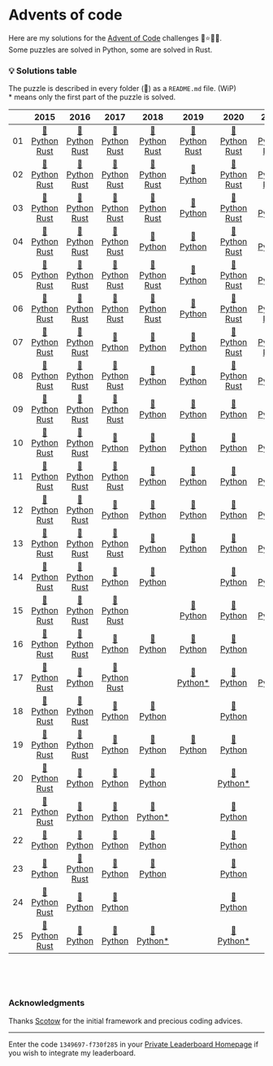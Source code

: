 # Advents of code

Here are my solutions for the [Advent of Code](https://adventofcode.com) challenges 🎄⭐🎅🏻.  
Some puzzles are solved in Python, some are solved in Rust.


### 💡 __Solutions table__

The puzzle is described in every folder (📁) as a `README.md` file. (WiP)  
\* means only the first part of the puzzle is solved.

<div align="center">

|   |2015|2016|2017|2018|2019|2020|2021|2022|2023|
|:---:|:---:|:---:|:---:|:---:|:---:|:---:|:---:|:---:|:---:|
|01|[📁](https://github.com/baptistecottier/advents-of-code/tree/main/2015/01) <br /> [Python](https://github.com/baptistecottier/advents-of-code/tree/main/2015/01/01.py) <br /> [Rust](https://github.com/baptistecottier/advents-of-code/tree/main/2015/01/01.rs)|[📁](https://github.com/baptistecottier/advents-of-code/tree/main/2016/01) <br /> [Python](https://github.com/baptistecottier/advents-of-code/tree/main/2016/01/01.py) <br /> [Rust](https://github.com/baptistecottier/advents-of-code/tree/main/2016/01/01.rs)|[📁](https://github.com/baptistecottier/advents-of-code/tree/main/2017/01) <br /> [Python](https://github.com/baptistecottier/advents-of-code/tree/main/2017/01/01.py) <br /> [Rust](https://github.com/baptistecottier/advents-of-code/tree/main/2017/01/01.rs)|[📁](https://github.com/baptistecottier/advents-of-code/tree/main/2018/01) <br /> [Python](https://github.com/baptistecottier/advents-of-code/tree/main/2018/01/01.py) <br /> [Rust](https://github.com/baptistecottier/advents-of-code/tree/main/2018/01/01.rs)|[📁](https://github.com/baptistecottier/advents-of-code/tree/main/2019/01) <br /> [Python](https://github.com/baptistecottier/advents-of-code/tree/main/2019/01/01.py) <br /> [Rust](https://github.com/baptistecottier/advents-of-code/tree/main/2019/01/01.rs)|[📁](https://github.com/baptistecottier/advents-of-code/tree/main/2020/01) <br /> [Python](https://github.com/baptistecottier/advents-of-code/tree/main/2020/01/01.py) <br /> [Rust](https://github.com/baptistecottier/advents-of-code/tree/main/2020/01/01.rs)|[📁](https://github.com/baptistecottier/advents-of-code/tree/main/2021/01) <br /> [Python](https://github.com/baptistecottier/advents-of-code/tree/main/2021/01/01.py) <br /> [Rust](https://github.com/baptistecottier/advents-of-code/tree/main/2021/01/01.rs)|[📁](https://github.com/baptistecottier/advents-of-code/tree/main/2022/01) <br /> [Python](https://github.com/baptistecottier/advents-of-code/tree/main/2022/01/01.py) <br /> [Rust](https://github.com/baptistecottier/advents-of-code/tree/main/2022/01/01.rs)||
|02|[📁](https://github.com/baptistecottier/advents-of-code/tree/main/2015/02) <br /> [Python](https://github.com/baptistecottier/advents-of-code/tree/main/2015/02/02.py) <br /> [Rust](https://github.com/baptistecottier/advents-of-code/tree/main/2015/02/02.rs)|[📁](https://github.com/baptistecottier/advents-of-code/tree/main/2016/02) <br /> [Python](https://github.com/baptistecottier/advents-of-code/tree/main/2016/02/02.py) <br /> [Rust](https://github.com/baptistecottier/advents-of-code/tree/main/2016/02/02.rs)|[📁](https://github.com/baptistecottier/advents-of-code/tree/main/2017/02) <br /> [Python](https://github.com/baptistecottier/advents-of-code/tree/main/2017/02/02.py) <br /> [Rust](https://github.com/baptistecottier/advents-of-code/tree/main/2017/02/02.rs)|[📁](https://github.com/baptistecottier/advents-of-code/tree/main/2018/02) <br /> [Python](https://github.com/baptistecottier/advents-of-code/tree/main/2018/02/02.py) <br /> [Rust](https://github.com/baptistecottier/advents-of-code/tree/main/2018/02/02.rs)|[📁](https://github.com/baptistecottier/advents-of-code/tree/main/2019/02) <br /> [Python](https://github.com/baptistecottier/advents-of-code/tree/main/2019/02/02.py)                                                                                       |[📁](https://github.com/baptistecottier/advents-of-code/tree/main/2020/02) <br /> [Python](https://github.com/baptistecottier/advents-of-code/tree/main/2020/02/02.py) <br /> [Rust](https://github.com/baptistecottier/advents-of-code/tree/main/2020/02/02.rs)|[📁](https://github.com/baptistecottier/advents-of-code/tree/main/2021/02) <br /> [Python](https://github.com/baptistecottier/advents-of-code/tree/main/2021/02/02.py) <br /> [Rust](https://github.com/baptistecottier/advents-of-code/tree/main/2021/02/02.rs)|[📁](https://github.com/baptistecottier/advents-of-code/tree/main/2022/02) <br /> [Python](https://github.com/baptistecottier/advents-of-code/tree/main/2022/02/02.py) <br /> [Rust](https://github.com/baptistecottier/advents-of-code/tree/main/2022/02/02.rs)||
|03|[📁](https://github.com/baptistecottier/advents-of-code/tree/main/2015/03) <br /> [Python](https://github.com/baptistecottier/advents-of-code/tree/main/2015/03/03.py) <br /> [Rust](https://github.com/baptistecottier/advents-of-code/tree/main/2015/03/03.rs)|[📁](https://github.com/baptistecottier/advents-of-code/tree/main/2016/03) <br /> [Python](https://github.com/baptistecottier/advents-of-code/tree/main/2016/03/03.py) <br /> [Rust](https://github.com/baptistecottier/advents-of-code/tree/main/2016/03/03.rs)|[📁](https://github.com/baptistecottier/advents-of-code/tree/main/2017/03) <br /> [Python](https://github.com/baptistecottier/advents-of-code/tree/main/2017/03/03.py) <br /> [Rust](https://github.com/baptistecottier/advents-of-code/tree/main/2017/03/03.rs)|[📁](https://github.com/baptistecottier/advents-of-code/tree/main/2018/03) <br /> [Python](https://github.com/baptistecottier/advents-of-code/tree/main/2018/03/03.py) <br /> [Rust](https://github.com/baptistecottier/advents-of-code/tree/main/2018/03/03.rs)|[📁](https://github.com/baptistecottier/advents-of-code/tree/main/2019/03) <br /> [Python](https://github.com/baptistecottier/advents-of-code/tree/main/2019/03/03.py)                                                                                       |[📁](https://github.com/baptistecottier/advents-of-code/tree/main/2020/03) <br /> [Python](https://github.com/baptistecottier/advents-of-code/tree/main/2020/03/03.py) <br /> [Rust](https://github.com/baptistecottier/advents-of-code/tree/main/2020/03/03.rs)|[📁](https://github.com/baptistecottier/advents-of-code/tree/main/2021/03) <br /> [Python](https://github.com/baptistecottier/advents-of-code/tree/main/2021/03/03.py)                                                                                       |[📁](https://github.com/baptistecottier/advents-of-code/tree/main/2022/03) <br /> [Python](https://github.com/baptistecottier/advents-of-code/tree/main/2022/03/03.py) <br /> [Rust](https://github.com/baptistecottier/advents-of-code/tree/main/2022/03/03.rs)||
|04|[📁](https://github.com/baptistecottier/advents-of-code/tree/main/2015/04) <br /> [Python](https://github.com/baptistecottier/advents-of-code/tree/main/2015/04/04.py) <br /> [Rust](https://github.com/baptistecottier/advents-of-code/tree/main/2015/04/04.rs)|[📁](https://github.com/baptistecottier/advents-of-code/tree/main/2016/04) <br /> [Python](https://github.com/baptistecottier/advents-of-code/tree/main/2016/04/04.py) <br /> [Rust](https://github.com/baptistecottier/advents-of-code/tree/main/2016/04/04.rs)|[📁](https://github.com/baptistecottier/advents-of-code/tree/main/2017/04) <br /> [Python](https://github.com/baptistecottier/advents-of-code/tree/main/2017/04/04.py) <br /> [Rust](https://github.com/baptistecottier/advents-of-code/tree/main/2017/04/04.rs)|[📁](https://github.com/baptistecottier/advents-of-code/tree/main/2018/04) <br /> [Python](https://github.com/baptistecottier/advents-of-code/tree/main/2018/04/04.py)                                                                                       |[📁](https://github.com/baptistecottier/advents-of-code/tree/main/2019/04) <br /> [Python](https://github.com/baptistecottier/advents-of-code/tree/main/2019/04/04.py)                                                                                       |[📁](https://github.com/baptistecottier/advents-of-code/tree/main/2020/04) <br /> [Python](https://github.com/baptistecottier/advents-of-code/tree/main/2020/04/04.py) <br /> [Rust](https://github.com/baptistecottier/advents-of-code/tree/main/2020/04/04.rs)|[📁](https://github.com/baptistecottier/advents-of-code/tree/main/2021/04) <br /> [Python](https://github.com/baptistecottier/advents-of-code/tree/main/2021/04/04.py)                                                                                       |[📁](https://github.com/baptistecottier/advents-of-code/tree/main/2022/04) <br /> [Python](https://github.com/baptistecottier/advents-of-code/tree/main/2022/04/04.py) <br /> [Rust](https://github.com/baptistecottier/advents-of-code/tree/main/2022/04/04.rs)||
|05|[📁](https://github.com/baptistecottier/advents-of-code/tree/main/2015/05) <br /> [Python](https://github.com/baptistecottier/advents-of-code/tree/main/2015/05/05.py) <br /> [Rust](https://github.com/baptistecottier/advents-of-code/tree/main/2015/05/05.rs)|[📁](https://github.com/baptistecottier/advents-of-code/tree/main/2016/05) <br /> [Python](https://github.com/baptistecottier/advents-of-code/tree/main/2016/05/05.py) <br /> [Rust](https://github.com/baptistecottier/advents-of-code/tree/main/2016/05/05.rs)|[📁](https://github.com/baptistecottier/advents-of-code/tree/main/2017/05) <br /> [Python](https://github.com/baptistecottier/advents-of-code/tree/main/2017/05/05.py) <br /> [Rust](https://github.com/baptistecottier/advents-of-code/tree/main/2017/05/05.rs)|[📁](https://github.com/baptistecottier/advents-of-code/tree/main/2018/05) <br /> [Python](https://github.com/baptistecottier/advents-of-code/tree/main/2018/05/05.py) <br /> [Rust](https://github.com/baptistecottier/advents-of-code/tree/main/2018/05/05.rs)|[📁](https://github.com/baptistecottier/advents-of-code/tree/main/2019/05) <br /> [Python](https://github.com/baptistecottier/advents-of-code/tree/main/2019/05/05.py)                                                                                       |[📁](https://github.com/baptistecottier/advents-of-code/tree/main/2020/05) <br /> [Python](https://github.com/baptistecottier/advents-of-code/tree/main/2020/05/05.py) <br /> [Rust](https://github.com/baptistecottier/advents-of-code/tree/main/2020/05/05.rs)|[📁](https://github.com/baptistecottier/advents-of-code/tree/main/2021/05) <br /> [Python](https://github.com/baptistecottier/advents-of-code/tree/main/2021/05/05.py)                                                                                       |[📁](https://github.com/baptistecottier/advents-of-code/tree/main/2022/05) <br /> [Python](https://github.com/baptistecottier/advents-of-code/tree/main/2022/05/05.py) <br /> [Rust](https://github.com/baptistecottier/advents-of-code/tree/main/2022/05/05.rs)||
|06|[📁](https://github.com/baptistecottier/advents-of-code/tree/main/2015/06) <br /> [Python](https://github.com/baptistecottier/advents-of-code/tree/main/2015/06/06.py) <br /> [Rust](https://github.com/baptistecottier/advents-of-code/tree/main/2015/06/06.rs)|[📁](https://github.com/baptistecottier/advents-of-code/tree/main/2016/06) <br /> [Python](https://github.com/baptistecottier/advents-of-code/tree/main/2016/06/06.py) <br /> [Rust](https://github.com/baptistecottier/advents-of-code/tree/main/2016/06/06.rs)|[📁](https://github.com/baptistecottier/advents-of-code/tree/main/2017/06) <br /> [Python](https://github.com/baptistecottier/advents-of-code/tree/main/2017/06/06.py) <br /> [Rust](https://github.com/baptistecottier/advents-of-code/tree/main/2017/06/06.rs)|[📁](https://github.com/baptistecottier/advents-of-code/tree/main/2018/06) <br /> [Python](https://github.com/baptistecottier/advents-of-code/tree/main/2018/06/06.py) <br /> [Rust](https://github.com/baptistecottier/advents-of-code/tree/main/2018/06/06.rs)|[📁](https://github.com/baptistecottier/advents-of-code/tree/main/2019/06) <br /> [Python](https://github.com/baptistecottier/advents-of-code/tree/main/2019/06/06.py)                                                                                       |[📁](https://github.com/baptistecottier/advents-of-code/tree/main/2020/06) <br /> [Python](https://github.com/baptistecottier/advents-of-code/tree/main/2020/06/06.py) <br /> [Rust](https://github.com/baptistecottier/advents-of-code/tree/main/2020/06/06.rs)|[📁](https://github.com/baptistecottier/advents-of-code/tree/main/2021/06) <br /> [Python](https://github.com/baptistecottier/advents-of-code/tree/main/2021/06/06.py) <br /> [Rust](https://github.com/baptistecottier/advents-of-code/tree/main/2021/06/06.rs)|[📁](https://github.com/baptistecottier/advents-of-code/tree/main/2022/06) <br /> [Python](https://github.com/baptistecottier/advents-of-code/tree/main/2022/06/06.py) <br /> [Rust](https://github.com/baptistecottier/advents-of-code/tree/main/2022/06/06.rs)||
|07|[📁](https://github.com/baptistecottier/advents-of-code/tree/main/2015/07) <br /> [Python](https://github.com/baptistecottier/advents-of-code/tree/main/2015/07/07.py) <br /> [Rust](https://github.com/baptistecottier/advents-of-code/tree/main/2015/07/07.rs)|[📁](https://github.com/baptistecottier/advents-of-code/tree/main/2016/07) <br /> [Python](https://github.com/baptistecottier/advents-of-code/tree/main/2016/07/07.py) <br /> [Rust](https://github.com/baptistecottier/advents-of-code/tree/main/2016/07/07.rs)|[📁](https://github.com/baptistecottier/advents-of-code/tree/main/2017/07) <br /> [Python](https://github.com/baptistecottier/advents-of-code/tree/main/2017/07/07.py)                                                                                       |[📁](https://github.com/baptistecottier/advents-of-code/tree/main/2018/07) <br /> [Python](https://github.com/baptistecottier/advents-of-code/tree/main/2018/07/07.py)                                                                                       |[📁](https://github.com/baptistecottier/advents-of-code/tree/main/2019/07) <br /> [Python](https://github.com/baptistecottier/advents-of-code/tree/main/2019/07/07.py)                                                                                       |[📁](https://github.com/baptistecottier/advents-of-code/tree/main/2020/07) <br /> [Python](https://github.com/baptistecottier/advents-of-code/tree/main/2020/07/07.py) <br /> [Rust](https://github.com/baptistecottier/advents-of-code/tree/main/2020/07/07.rs)|[📁](https://github.com/baptistecottier/advents-of-code/tree/main/2021/07) <br /> [Python](https://github.com/baptistecottier/advents-of-code/tree/main/2021/07/07.py) <br /> [Rust](https://github.com/baptistecottier/advents-of-code/tree/main/2021/07/07.rs)|[📁](https://github.com/baptistecottier/advents-of-code/tree/main/2022/07) <br /> [Python](https://github.com/baptistecottier/advents-of-code/tree/main/2022/07/07.py) <br /> [Rust](https://github.com/baptistecottier/advents-of-code/tree/main/2022/07/07.rs)||
|08|[📁](https://github.com/baptistecottier/advents-of-code/tree/main/2015/08) <br /> [Python](https://github.com/baptistecottier/advents-of-code/tree/main/2015/08/08.py) <br /> [Rust](https://github.com/baptistecottier/advents-of-code/tree/main/2015/08/08.rs)|[📁](https://github.com/baptistecottier/advents-of-code/tree/main/2016/08) <br /> [Python](https://github.com/baptistecottier/advents-of-code/tree/main/2016/08/08.py) <br /> [Rust](https://github.com/baptistecottier/advents-of-code/tree/main/2016/08/08.rs)|[📁](https://github.com/baptistecottier/advents-of-code/tree/main/2017/08) <br /> [Python](https://github.com/baptistecottier/advents-of-code/tree/main/2017/08/08.py) <br /> [Rust](https://github.com/baptistecottier/advents-of-code/tree/main/2017/08/08.rs)|[📁](https://github.com/baptistecottier/advents-of-code/tree/main/2018/08) <br /> [Python](https://github.com/baptistecottier/advents-of-code/tree/main/2018/08/08.py)                                                                                       |[📁](https://github.com/baptistecottier/advents-of-code/tree/main/2019/08) <br /> [Python](https://github.com/baptistecottier/advents-of-code/tree/main/2019/08/08.py)                                                                                       |[📁](https://github.com/baptistecottier/advents-of-code/tree/main/2020/08) <br /> [Python](https://github.com/baptistecottier/advents-of-code/tree/main/2020/08/08.py) <br /> [Rust](https://github.com/baptistecottier/advents-of-code/tree/main/2020/08/08.rs)|[📁](https://github.com/baptistecottier/advents-of-code/tree/main/2021/08) <br /> [Python](https://github.com/baptistecottier/advents-of-code/tree/main/2021/08/08.py)                                                                                       |[📁](https://github.com/baptistecottier/advents-of-code/tree/main/2022/08) <br /> [Python](https://github.com/baptistecottier/advents-of-code/tree/main/2022/08/08.py)                                                                                       ||
|09|[📁](https://github.com/baptistecottier/advents-of-code/tree/main/2015/09) <br /> [Python](https://github.com/baptistecottier/advents-of-code/tree/main/2015/09/09.py) <br /> [Rust](https://github.com/baptistecottier/advents-of-code/tree/main/2015/09/09.rs)|[📁](https://github.com/baptistecottier/advents-of-code/tree/main/2016/09) <br /> [Python](https://github.com/baptistecottier/advents-of-code/tree/main/2016/09/09.py) <br /> [Rust](https://github.com/baptistecottier/advents-of-code/tree/main/2016/09/09.rs)|[📁](https://github.com/baptistecottier/advents-of-code/tree/main/2017/09) <br /> [Python](https://github.com/baptistecottier/advents-of-code/tree/main/2017/09/09.py) <br /> [Rust](https://github.com/baptistecottier/advents-of-code/tree/main/2017/09/09.rs)|[📁](https://github.com/baptistecottier/advents-of-code/tree/main/2018/09) <br /> [Python](https://github.com/baptistecottier/advents-of-code/tree/main/2018/09/09.py)                                                                                       |[📁](https://github.com/baptistecottier/advents-of-code/tree/main/2019/09) <br /> [Python](https://github.com/baptistecottier/advents-of-code/tree/main/2019/09/09.py)                                                                                       |[📁](https://github.com/baptistecottier/advents-of-code/tree/main/2020/09) <br /> [Python](https://github.com/baptistecottier/advents-of-code/tree/main/2020/09/09.py)                                                                                       |[📁](https://github.com/baptistecottier/advents-of-code/tree/main/2021/09) <br /> [Python](https://github.com/baptistecottier/advents-of-code/tree/main/2021/09/09.py)                                                                                       |[📁](https://github.com/baptistecottier/advents-of-code/tree/main/2022/09) <br /> [Python](https://github.com/baptistecottier/advents-of-code/tree/main/2022/09/09.py) <br /> [Rust](https://github.com/baptistecottier/advents-of-code/tree/main/2022/09/09.rs)||
|10|[📁](https://github.com/baptistecottier/advents-of-code/tree/main/2015/10) <br /> [Python](https://github.com/baptistecottier/advents-of-code/tree/main/2015/10/10.py) <br /> [Rust](https://github.com/baptistecottier/advents-of-code/tree/main/2015/10/10.rs)|[📁](https://github.com/baptistecottier/advents-of-code/tree/main/2016/10) <br /> [Python](https://github.com/baptistecottier/advents-of-code/tree/main/2016/10/10.py) <br /> [Rust](https://github.com/baptistecottier/advents-of-code/tree/main/2016/10/10.rs)|[📁](https://github.com/baptistecottier/advents-of-code/tree/main/2017/10) <br /> [Python](https://github.com/baptistecottier/advents-of-code/tree/main/2017/10/10.py)                                                                                       |[📁](https://github.com/baptistecottier/advents-of-code/tree/main/2018/10) <br /> [Python](https://github.com/baptistecottier/advents-of-code/tree/main/2018/10/10.py)                                                                                       |[📁](https://github.com/baptistecottier/advents-of-code/tree/main/2019/10) <br /> [Python](https://github.com/baptistecottier/advents-of-code/tree/main/2019/10/10.py)                                                                                       |[📁](https://github.com/baptistecottier/advents-of-code/tree/main/2020/10) <br /> [Python](https://github.com/baptistecottier/advents-of-code/tree/main/2020/10/10.py)                                                                                       |[📁](https://github.com/baptistecottier/advents-of-code/tree/main/2021/10) <br /> [Python](https://github.com/baptistecottier/advents-of-code/tree/main/2021/10/10.py)                                                                                       |[📁](https://github.com/baptistecottier/advents-of-code/tree/main/2022/10) <br /> [Python](https://github.com/baptistecottier/advents-of-code/tree/main/2022/10/10.py) <br /> [Rust](https://github.com/baptistecottier/advents-of-code/tree/main/2022/10/10.rs)||
|11|[📁](https://github.com/baptistecottier/advents-of-code/tree/main/2015/11) <br /> [Python](https://github.com/baptistecottier/advents-of-code/tree/main/2015/11/11.py) <br /> [Rust](https://github.com/baptistecottier/advents-of-code/tree/main/2015/11/11.rs)|[📁](https://github.com/baptistecottier/advents-of-code/tree/main/2016/11) <br /> [Python](https://github.com/baptistecottier/advents-of-code/tree/main/2016/11/11.py) <br /> [Rust](https://github.com/baptistecottier/advents-of-code/tree/main/2016/11/11.rs)|[📁](https://github.com/baptistecottier/advents-of-code/tree/main/2017/11) <br /> [Python](https://github.com/baptistecottier/advents-of-code/tree/main/2017/11/11.py) <br /> [Rust](https://github.com/baptistecottier/advents-of-code/tree/main/2017/11/11.rs)|[📁](https://github.com/baptistecottier/advents-of-code/tree/main/2018/11) <br /> [Python](https://github.com/baptistecottier/advents-of-code/tree/main/2018/11/11.py)                                                                                       |[📁](https://github.com/baptistecottier/advents-of-code/tree/main/2019/11) <br /> [Python](https://github.com/baptistecottier/advents-of-code/tree/main/2019/11/11.py)                                                                                       |[📁](https://github.com/baptistecottier/advents-of-code/tree/main/2020/11) <br /> [Python](https://github.com/baptistecottier/advents-of-code/tree/main/2020/11/11.py)                                                                                       |[📁](https://github.com/baptistecottier/advents-of-code/tree/main/2021/11) <br /> [Python](https://github.com/baptistecottier/advents-of-code/tree/main/2021/11/11.py)                                                                                       |[📁](https://github.com/baptistecottier/advents-of-code/tree/main/2022/11) <br /> [Python](https://github.com/baptistecottier/advents-of-code/tree/main/2022/11/11.py) <br /> [Rust](https://github.com/baptistecottier/advents-of-code/tree/main/2022/11/11.rs)||
|12|[📁](https://github.com/baptistecottier/advents-of-code/tree/main/2015/12) <br /> [Python](https://github.com/baptistecottier/advents-of-code/tree/main/2015/12/12.py) <br /> [Rust](https://github.com/baptistecottier/advents-of-code/tree/main/2015/12/12.rs)|[📁](https://github.com/baptistecottier/advents-of-code/tree/main/2016/12) <br /> [Python](https://github.com/baptistecottier/advents-of-code/tree/main/2016/12/12.py) <br /> [Rust](https://github.com/baptistecottier/advents-of-code/tree/main/2016/12/12.rs)|[📁](https://github.com/baptistecottier/advents-of-code/tree/main/2017/12) <br /> [Python](https://github.com/baptistecottier/advents-of-code/tree/main/2017/12/12.py)                                                                                       |[📁](https://github.com/baptistecottier/advents-of-code/tree/main/2018/12) <br /> [Python](https://github.com/baptistecottier/advents-of-code/tree/main/2018/12/12.py)                                                                                       |[📁](https://github.com/baptistecottier/advents-of-code/tree/main/2019/12) <br /> [Python](https://github.com/baptistecottier/advents-of-code/tree/main/2019/12/12.py)                                                                                       |[📁](https://github.com/baptistecottier/advents-of-code/tree/main/2020/12) <br /> [Python](https://github.com/baptistecottier/advents-of-code/tree/main/2020/12/12.py)                                                                                       |[📁](https://github.com/baptistecottier/advents-of-code/tree/main/2021/12) <br /> [Python](https://github.com/baptistecottier/advents-of-code/tree/main/2021/12/12.py)                                                                                       |[📁](https://github.com/baptistecottier/advents-of-code/tree/main/2022/12) <br /> [Python](https://github.com/baptistecottier/advents-of-code/tree/main/2022/12/12.py) <br /> [Rust](https://github.com/baptistecottier/advents-of-code/tree/main/2022/12/12.rs)||
|13|[📁](https://github.com/baptistecottier/advents-of-code/tree/main/2015/13) <br /> [Python](https://github.com/baptistecottier/advents-of-code/tree/main/2015/13/13.py) <br /> [Rust](https://github.com/baptistecottier/advents-of-code/tree/main/2015/13/13.rs)|[📁](https://github.com/baptistecottier/advents-of-code/tree/main/2016/13) <br /> [Python](https://github.com/baptistecottier/advents-of-code/tree/main/2016/13/13.py) <br /> [Rust](https://github.com/baptistecottier/advents-of-code/tree/main/2016/13/13.rs)|[📁](https://github.com/baptistecottier/advents-of-code/tree/main/2017/13) <br /> [Python](https://github.com/baptistecottier/advents-of-code/tree/main/2017/13/13.py) <br /> [Rust](https://github.com/baptistecottier/advents-of-code/tree/main/2017/13/13.rs)|[📁](https://github.com/baptistecottier/advents-of-code/tree/main/2018/13) <br /> [Python](https://github.com/baptistecottier/advents-of-code/tree/main/2018/13/13.py)                                                                                       |[📁](https://github.com/baptistecottier/advents-of-code/tree/main/2019/13) <br /> [Python](https://github.com/baptistecottier/advents-of-code/tree/main/2019/13/13.py)                                                                                       |[📁](https://github.com/baptistecottier/advents-of-code/tree/main/2020/13) <br /> [Python](https://github.com/baptistecottier/advents-of-code/tree/main/2020/13/13.py)                                                                                       |[📁](https://github.com/baptistecottier/advents-of-code/tree/main/2021/13) <br /> [Python](https://github.com/baptistecottier/advents-of-code/tree/main/2021/13/13.py)                                                                                       |[📁](https://github.com/baptistecottier/advents-of-code/tree/main/2022/13) <br /> [Python](https://github.com/baptistecottier/advents-of-code/tree/main/2022/13/13.py)                                                                                       ||
|14|[📁](https://github.com/baptistecottier/advents-of-code/tree/main/2015/14) <br /> [Python](https://github.com/baptistecottier/advents-of-code/tree/main/2015/14/14.py) <br /> [Rust](https://github.com/baptistecottier/advents-of-code/tree/main/2015/14/14.rs)|[📁](https://github.com/baptistecottier/advents-of-code/tree/main/2016/14) <br /> [Python](https://github.com/baptistecottier/advents-of-code/tree/main/2016/14/14.py) <br /> [Rust](https://github.com/baptistecottier/advents-of-code/tree/main/2016/14/14.rs)|[📁](https://github.com/baptistecottier/advents-of-code/tree/main/2017/14) <br /> [Python](https://github.com/baptistecottier/advents-of-code/tree/main/2017/14/14.py)                                                                                       |[📁](https://github.com/baptistecottier/advents-of-code/tree/main/2018/14) <br /> [Python](https://github.com/baptistecottier/advents-of-code/tree/main/2018/14/14.py)                                                                                       |                                                                                                                                                                          |[📁](https://github.com/baptistecottier/advents-of-code/tree/main/2020/14) <br /> [Python](https://github.com/baptistecottier/advents-of-code/tree/main/2020/14/14.py)                                                                                       |[📁](https://github.com/baptistecottier/advents-of-code/tree/main/2021/14) <br /> [Python](https://github.com/baptistecottier/advents-of-code/tree/main/2021/14/14.py)                                                                                       |[📁](https://github.com/baptistecottier/advents-of-code/tree/main/2022/14) <br /> [Python](https://github.com/baptistecottier/advents-of-code/tree/main/2022/14/14.py) <br /> [Rust](https://github.com/baptistecottier/advents-of-code/tree/main/2022/14/14.rs)||
|15|[📁](https://github.com/baptistecottier/advents-of-code/tree/main/2015/15) <br /> [Python](https://github.com/baptistecottier/advents-of-code/tree/main/2015/15/15.py) <br /> [Rust](https://github.com/baptistecottier/advents-of-code/tree/main/2015/15/15.rs)|[📁](https://github.com/baptistecottier/advents-of-code/tree/main/2016/15) <br /> [Python](https://github.com/baptistecottier/advents-of-code/tree/main/2016/15/15.py) <br /> [Rust](https://github.com/baptistecottier/advents-of-code/tree/main/2016/15/15.rs)|[📁](https://github.com/baptistecottier/advents-of-code/tree/main/2017/15) <br /> [Python](https://github.com/baptistecottier/advents-of-code/tree/main/2017/15/15.py) <br /> [Rust](https://github.com/baptistecottier/advents-of-code/tree/main/2017/15/15.rs)|                                                                                                                                                                          |[📁](https://github.com/baptistecottier/advents-of-code/tree/main/2019/15) <br /> [Python](https://github.com/baptistecottier/advents-of-code/tree/main/2019/15/15.py)                                                                                       |[📁](https://github.com/baptistecottier/advents-of-code/tree/main/2020/15) <br /> [Python](https://github.com/baptistecottier/advents-of-code/tree/main/2020/15/15.py)                                                                                       |[📁](https://github.com/baptistecottier/advents-of-code/tree/main/2021/15) <br /> [Python](https://github.com/baptistecottier/advents-of-code/tree/main/2021/15/15.py)                                                                                       |[📁](https://github.com/baptistecottier/advents-of-code/tree/main/2022/15) <br /> [Python](https://github.com/baptistecottier/advents-of-code/tree/main/2022/15/15.py)                                                                                       ||
|16|[📁](https://github.com/baptistecottier/advents-of-code/tree/main/2015/16) <br /> [Python](https://github.com/baptistecottier/advents-of-code/tree/main/2015/16/16.py) <br /> [Rust](https://github.com/baptistecottier/advents-of-code/tree/main/2015/16/16.rs)|[📁](https://github.com/baptistecottier/advents-of-code/tree/main/2016/16) <br /> [Python](https://github.com/baptistecottier/advents-of-code/tree/main/2016/16/16.py) <br /> [Rust](https://github.com/baptistecottier/advents-of-code/tree/main/2016/16/16.rs)|[📁](https://github.com/baptistecottier/advents-of-code/tree/main/2017/16) <br /> [Python](https://github.com/baptistecottier/advents-of-code/tree/main/2017/16/16.py)                                                                                       |[📁](https://github.com/baptistecottier/advents-of-code/tree/main/2018/16) <br /> [Python](https://github.com/baptistecottier/advents-of-code/tree/main/2018/16/16.py)                                                                                       |[📁](https://github.com/baptistecottier/advents-of-code/tree/main/2019/16) <br /> [Python](https://github.com/baptistecottier/advents-of-code/tree/main/2019/16/16.py)                                                                                       |[📁](https://github.com/baptistecottier/advents-of-code/tree/main/2020/16) <br /> [Python](https://github.com/baptistecottier/advents-of-code/tree/main/2020/16/16.py)                                                                                       |                                                                                                                                                                          |                                                                                                                                                                          ||
|17|[📁](https://github.com/baptistecottier/advents-of-code/tree/main/2015/17) <br /> [Python](https://github.com/baptistecottier/advents-of-code/tree/main/2015/17/17.py) <br /> [Rust](https://github.com/baptistecottier/advents-of-code/tree/main/2015/17/17.rs)|[📁](https://github.com/baptistecottier/advents-of-code/tree/main/2016/17) <br /> [Python](https://github.com/baptistecottier/advents-of-code/tree/main/2016/17/17.py)                                                                                       |[📁](https://github.com/baptistecottier/advents-of-code/tree/main/2017/17) <br /> [Python](https://github.com/baptistecottier/advents-of-code/tree/main/2017/17/17.py) <br /> [Rust](https://github.com/baptistecottier/advents-of-code/tree/main/2017/17/17.rs)|                                                                                                                                                                          |[📁](https://github.com/baptistecottier/advents-of-code/tree/main/2019/17) <br /> [Python*](https://github.com/baptistecottier/advents-of-code/tree/main/2019/17/17.py)                                                                                       |[📁](https://github.com/baptistecottier/advents-of-code/tree/main/2020/17) <br /> [Python](https://github.com/baptistecottier/advents-of-code/tree/main/2020/17/17.py)                                                                                       |[📁](https://github.com/baptistecottier/advents-of-code/tree/main/2021/17) <br /> [Python](https://github.com/baptistecottier/advents-of-code/tree/main/2021/17/17.py)                                                                                       |                                                                                                                                                                          ||
|18|[📁](https://github.com/baptistecottier/advents-of-code/tree/main/2015/18) <br /> [Python](https://github.com/baptistecottier/advents-of-code/tree/main/2015/18/18.py) <br /> [Rust](https://github.com/baptistecottier/advents-of-code/tree/main/2015/18/18.rs)|[📁](https://github.com/baptistecottier/advents-of-code/tree/main/2016/18) <br /> [Python](https://github.com/baptistecottier/advents-of-code/tree/main/2016/18/18.py) <br /> [Rust](https://github.com/baptistecottier/advents-of-code/tree/main/2016/18/18.rs)|[📁](https://github.com/baptistecottier/advents-of-code/tree/main/2017/18) <br /> [Python](https://github.com/baptistecottier/advents-of-code/tree/main/2017/18/18.py)                                                                                       |[📁](https://github.com/baptistecottier/advents-of-code/tree/main/2018/18) <br /> [Python](https://github.com/baptistecottier/advents-of-code/tree/main/2018/18/18.py)                                                                                       |                                                                                                                                                                          |[📁](https://github.com/baptistecottier/advents-of-code/tree/main/2020/18) <br /> [Python](https://github.com/baptistecottier/advents-of-code/tree/main/2020/18/18.py)                                                                                       |                                                                                                                                                                          |[📁](https://github.com/baptistecottier/advents-of-code/tree/main/2022/18) <br /> [Python*](https://github.com/baptistecottier/advents-of-code/tree/main/2022/18/18.py)                                                                                       ||
|19|[📁](https://github.com/baptistecottier/advents-of-code/tree/main/2015/19) <br /> [Python](https://github.com/baptistecottier/advents-of-code/tree/main/2015/19/19.py) <br /> [Rust](https://github.com/baptistecottier/advents-of-code/tree/main/2015/19/19.rs)|[📁](https://github.com/baptistecottier/advents-of-code/tree/main/2016/19) <br /> [Python](https://github.com/baptistecottier/advents-of-code/tree/main/2016/19/19.py) <br /> [Rust](https://github.com/baptistecottier/advents-of-code/tree/main/2016/19/19.rs)|[📁](https://github.com/baptistecottier/advents-of-code/tree/main/2017/19) <br /> [Python](https://github.com/baptistecottier/advents-of-code/tree/main/2017/19/19.py)                                                                                       |[📁](https://github.com/baptistecottier/advents-of-code/tree/main/2018/19) <br /> [Python](https://github.com/baptistecottier/advents-of-code/tree/main/2018/19/19.py)                                                                                       |[📁](https://github.com/baptistecottier/advents-of-code/tree/main/2019/19) <br /> [Python](https://github.com/baptistecottier/advents-of-code/tree/main/2019/19/19.py)                                                                                       |[📁](https://github.com/baptistecottier/advents-of-code/tree/main/2020/19) <br /> [Python](https://github.com/baptistecottier/advents-of-code/tree/main/2020/19/19.py)                                                                                       |                                                                                                                                                                          |                                                                                                                                                                          ||
|20|[📁](https://github.com/baptistecottier/advents-of-code/tree/main/2015/20) <br /> [Python](https://github.com/baptistecottier/advents-of-code/tree/main/2015/20/20.py) <br /> [Rust](https://github.com/baptistecottier/advents-of-code/tree/main/2015/20/20.rs)|[📁](https://github.com/baptistecottier/advents-of-code/tree/main/2016/20) <br /> [Python](https://github.com/baptistecottier/advents-of-code/tree/main/2016/20/20.py)                                                                                       |[📁](https://github.com/baptistecottier/advents-of-code/tree/main/2017/20) <br /> [Python](https://github.com/baptistecottier/advents-of-code/tree/main/2017/20/20.py)                                                                                       |[📁](https://github.com/baptistecottier/advents-of-code/tree/main/2018/20) <br /> [Python](https://github.com/baptistecottier/advents-of-code/tree/main/2018/20/20.py)                                                                                       |                                                                                                                                                                          |[📁](https://github.com/baptistecottier/advents-of-code/tree/main/2020/20) <br /> [Python*](https://github.com/baptistecottier/advents-of-code/tree/main/2020/20/20.py)                                                                                       |                                                                                                                                                                          |[📁](https://github.com/baptistecottier/advents-of-code/tree/main/2022/20) <br /> [Python](https://github.com/baptistecottier/advents-of-code/tree/main/2022/20/20.py)                                                                                       ||
|21|[📁](https://github.com/baptistecottier/advents-of-code/tree/main/2015/21) <br /> [Python](https://github.com/baptistecottier/advents-of-code/tree/main/2015/21/21.py) <br /> [Rust](https://github.com/baptistecottier/advents-of-code/tree/main/2015/21/21.rs)|[📁](https://github.com/baptistecottier/advents-of-code/tree/main/2016/21) <br /> [Python](https://github.com/baptistecottier/advents-of-code/tree/main/2016/21/21.py)                                                                                       |[📁](https://github.com/baptistecottier/advents-of-code/tree/main/2017/21) <br /> [Python](https://github.com/baptistecottier/advents-of-code/tree/main/2017/21/21.py)                                                                                       |[📁](https://github.com/baptistecottier/advents-of-code/tree/main/2018/21) <br /> [Python*](https://github.com/baptistecottier/advents-of-code/tree/main/2018/21/21.py)                                                                                       |                                                                                                                                                                          |[📁](https://github.com/baptistecottier/advents-of-code/tree/main/2020/21) <br /> [Python](https://github.com/baptistecottier/advents-of-code/tree/main/2020/21/21.py)                                                                                       |                                                                                                                                                                          |[📁](https://github.com/baptistecottier/advents-of-code/tree/main/2022/21) <br /> [Python](https://github.com/baptistecottier/advents-of-code/tree/main/2022/21/21.py)                                                                                       ||
|22|[📁](https://github.com/baptistecottier/advents-of-code/tree/main/2015/22) <br /> [Python](https://github.com/baptistecottier/advents-of-code/tree/main/2015/22/22.py)                                                                                       |[📁](https://github.com/baptistecottier/advents-of-code/tree/main/2016/22) <br /> [Python](https://github.com/baptistecottier/advents-of-code/tree/main/2016/22/22.py)                                                                                       |[📁](https://github.com/baptistecottier/advents-of-code/tree/main/2017/22) <br /> [Python](https://github.com/baptistecottier/advents-of-code/tree/main/2017/22/22.py)                                                                                       |[📁](https://github.com/baptistecottier/advents-of-code/tree/main/2018/22) <br /> [Python](https://github.com/baptistecottier/advents-of-code/tree/main/2018/22/22.py)                                                                                       |                                                                                                                                                                          |[📁](https://github.com/baptistecottier/advents-of-code/tree/main/2020/22) <br /> [Python](https://github.com/baptistecottier/advents-of-code/tree/main/2020/22/22.py)                                                                                       |                                                                                                                                                                          |                                                                                                                                                                          ||
|23|[📁](https://github.com/baptistecottier/advents-of-code/tree/main/2015/23) <br /> [Python](https://github.com/baptistecottier/advents-of-code/tree/main/2015/23/23.py)                                                                                       |[📁](https://github.com/baptistecottier/advents-of-code/tree/main/2016/23) <br /> [Python](https://github.com/baptistecottier/advents-of-code/tree/main/2016/23/23.py) <br /> [Rust](https://github.com/baptistecottier/advents-of-code/tree/main/2016/23/23.rs)|[📁](https://github.com/baptistecottier/advents-of-code/tree/main/2017/23) <br /> [Python](https://github.com/baptistecottier/advents-of-code/tree/main/2017/23/23.py)                                                                                       |[📁](https://github.com/baptistecottier/advents-of-code/tree/main/2018/23) <br /> [Python](https://github.com/baptistecottier/advents-of-code/tree/main/2018/23/23.py)                                                                                       |                                                                                                                                                                          |[📁](https://github.com/baptistecottier/advents-of-code/tree/main/2020/23) <br /> [Python](https://github.com/baptistecottier/advents-of-code/tree/main/2020/23/23.py)                                                                                       |                                                                                                                                                                          |                                                                                                                                                                          ||
|24|[📁](https://github.com/baptistecottier/advents-of-code/tree/main/2015/24) <br /> [Python](https://github.com/baptistecottier/advents-of-code/tree/main/2015/24/24.py) <br /> [Rust](https://github.com/baptistecottier/advents-of-code/tree/main/2015/24/24.rs)|[📁](https://github.com/baptistecottier/advents-of-code/tree/main/2016/24) <br /> [Python](https://github.com/baptistecottier/advents-of-code/tree/main/2016/24/24.py)                                                                                       |[📁](https://github.com/baptistecottier/advents-of-code/tree/main/2017/24) <br /> [Python](https://github.com/baptistecottier/advents-of-code/tree/main/2017/24/24.py)                                                                                       |                                                                                                                                                                          |                                                                                                                                                                          |[📁](https://github.com/baptistecottier/advents-of-code/tree/main/2020/24) <br /> [Python](https://github.com/baptistecottier/advents-of-code/tree/main/2020/24/24.py)                                                                                       |                                                                                                                                                                          |                                                                                                                                                                          ||
|25|[📁](https://github.com/baptistecottier/advents-of-code/tree/main/2015/25) <br /> [Python](https://github.com/baptistecottier/advents-of-code/tree/main/2015/25/25.py) <br /> [Rust](https://github.com/baptistecottier/advents-of-code/tree/main/2015/25/25.rs)|[📁](https://github.com/baptistecottier/advents-of-code/tree/main/2016/25) <br /> [Python](https://github.com/baptistecottier/advents-of-code/tree/main/2016/25/25.py)                                                                                       |[📁](https://github.com/baptistecottier/advents-of-code/tree/main/2017/25) <br /> [Python](https://github.com/baptistecottier/advents-of-code/tree/main/2017/25/25.py)                                                                                       |[📁](https://github.com/baptistecottier/advents-of-code/tree/main/2018/25) <br /> [Python*](https://github.com/baptistecottier/advents-of-code/tree/main/2018/25/25.py)                                                                                       |                                                                                                                                                                          |[📁](https://github.com/baptistecottier/advents-of-code/tree/main/2020/25) <br /> [Python*](https://github.com/baptistecottier/advents-of-code/tree/main/2020/25/25.py)                                                                                       |                                                                                                                                                                          |[📁](https://github.com/baptistecottier/advents-of-code/tree/main/2022/25) <br /> [Python*](https://github.com/baptistecottier/advents-of-code/tree/main/2022/25/25.py)                                                                                       ||
</div>
&nbsp;


&nbsp;

### Acknowledgments
Thanks [Scotow](https://github.com/scotow) for the initial framework and precious coding advices.

----
Enter the code `1349697-f730f285` in your [Private Leaderboard Homepage](https://adventofcode.com/2022/leaderboard/private) if you wish to integrate my leaderboard.  